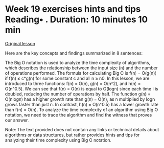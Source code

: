 # Week 19 exercises hints and tips Reading• . Duration: 10 minutes 10 min

[Original lesson](https://www.coursera.org/learn/uol-fundamentals-of-computer-science/supplement/2ilAc/week-19-exercises-hints-and-tips)

Here are the key concepts and findings summarized in 8 sentences:

The Big O notation is used to analyze the time complexity of algorithms, which describes the relationship between the input size (n) and the number of operations performed. The formula for calculating Big O is f(n) = O(g(n)) if f(n) ≤ c*g(n) for some constant c and all n ≥ n0. In this lesson, we are introduced to three functions: f(n) = O(n), g(n) = O(n^2), and h(n) = O(n^0.5). We can see that f(n) = O(n) is equal to O(logn) since each time i is doubled, reducing the number of operations by half. The function g(n) = O(nlogn) has a higher growth rate than g(n) = O(n), as n multiplied by logn grows faster than just n. In contrast, h(n) = O(n^0.5) has a lower growth rate than f(n) = O(n). To analyze the time complexity of an algorithm using Big O notation, we need to trace the algorithm and find the witness that proves our answer.

Note: The text provided does not contain any links or technical details about algorithms or data structures, but rather provides hints and tips for analyzing their time complexity using Big O notation.

